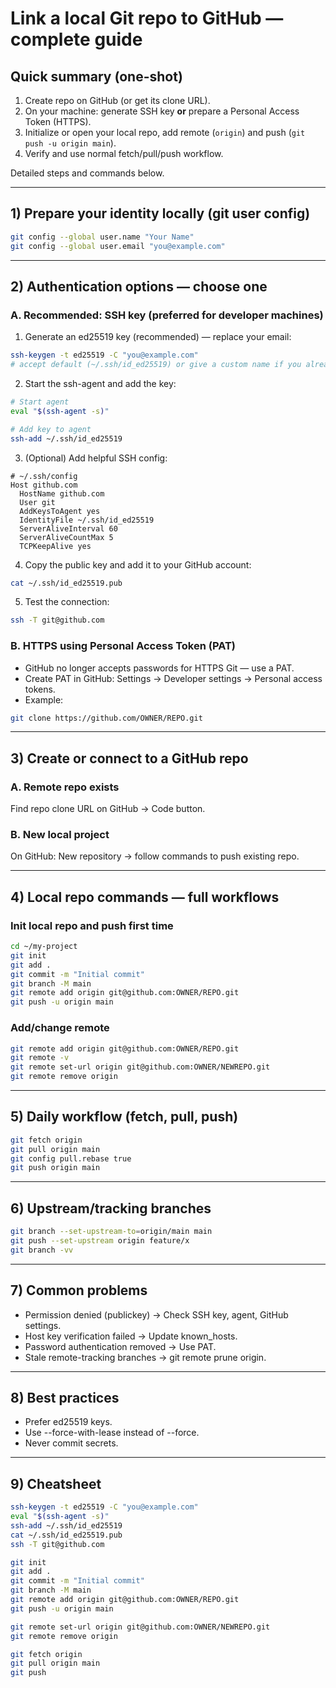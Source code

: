 # Link a local Git repo to GitHub — complete guide

## Quick summary (one-shot)
1. Create repo on GitHub (or get its clone URL).  
2. On your machine: generate SSH key **or** prepare a Personal Access Token (HTTPS).  
3. Initialize or open your local repo, add remote (`origin`) and push (`git push -u origin main`).  
4. Verify and use normal fetch/pull/push workflow.  

Detailed steps and commands below.

---

## 1) Prepare your identity locally (git user config)
```bash
git config --global user.name "Your Name"
git config --global user.email "you@example.com"
```

---

## 2) Authentication options — choose one

### A. Recommended: SSH key (preferred for developer machines)
1. Generate an ed25519 key (recommended) — replace your email:
```bash
ssh-keygen -t ed25519 -C "you@example.com"
# accept default (~/.ssh/id_ed25519) or give a custom name if you already have keys
```
2. Start the ssh-agent and add the key:
```bash
# Start agent
eval "$(ssh-agent -s)"

# Add key to agent
ssh-add ~/.ssh/id_ed25519
```
3. (Optional) Add helpful SSH config:
```
# ~/.ssh/config
Host github.com
  HostName github.com
  User git
  AddKeysToAgent yes
  IdentityFile ~/.ssh/id_ed25519
  ServerAliveInterval 60
  ServerAliveCountMax 5
  TCPKeepAlive yes
```
4. Copy the public key and add it to your GitHub account:
```bash
cat ~/.ssh/id_ed25519.pub
```
5. Test the connection:
```bash
ssh -T git@github.com
```

### B. HTTPS using Personal Access Token (PAT)
- GitHub no longer accepts passwords for HTTPS Git — use a PAT.
- Create PAT in GitHub: Settings → Developer settings → Personal access tokens.
- Example:
```bash
git clone https://github.com/OWNER/REPO.git
```

---

## 3) Create or connect to a GitHub repo

### A. Remote repo exists
Find repo clone URL on GitHub → Code button.

### B. New local project
On GitHub: New repository → follow commands to push existing repo.

---

## 4) Local repo commands — full workflows

### Init local repo and push first time
```bash
cd ~/my-project
git init
git add .
git commit -m "Initial commit"
git branch -M main
git remote add origin git@github.com:OWNER/REPO.git
git push -u origin main
```

### Add/change remote
```bash
git remote add origin git@github.com:OWNER/REPO.git
git remote -v
git remote set-url origin git@github.com:OWNER/NEWREPO.git
git remote remove origin
```

---

## 5) Daily workflow (fetch, pull, push)
```bash
git fetch origin
git pull origin main
git config pull.rebase true
git push origin main
```

---

## 6) Upstream/tracking branches
```bash
git branch --set-upstream-to=origin/main main
git push --set-upstream origin feature/x
git branch -vv
```

---

## 7) Common problems
- Permission denied (publickey) → Check SSH key, agent, GitHub settings.
- Host key verification failed → Update known_hosts.
- Password authentication removed → Use PAT.
- Stale remote-tracking branches → git remote prune origin.

---

## 8) Best practices
- Prefer ed25519 keys.
- Use --force-with-lease instead of --force.
- Never commit secrets.

---

## 9) Cheatsheet
```bash
ssh-keygen -t ed25519 -C "you@example.com"
eval "$(ssh-agent -s)"
ssh-add ~/.ssh/id_ed25519
cat ~/.ssh/id_ed25519.pub
ssh -T git@github.com

git init
git add .
git commit -m "Initial commit"
git branch -M main
git remote add origin git@github.com:OWNER/REPO.git
git push -u origin main

git remote set-url origin git@github.com:OWNER/NEWREPO.git
git remote remove origin

git fetch origin
git pull origin main
git push
```
